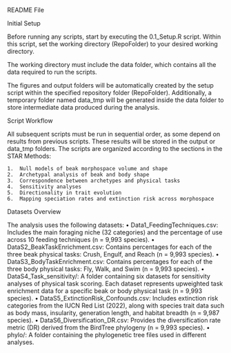 README File

Initial Setup

Before running any scripts, start by executing the 0.1_Setup.R script. Within this script, set the working directory (RepoFolder) to your desired working directory.

The working directory must include the data folder, which contains all the data required to run the scripts.

The figures and output folders will be automatically created by the setup script within the specified repository folder (RepoFolder). Additionally, a temporary folder named data_tmp will be generated inside the data folder to store intermediate data produced during the analysis.

Script Workflow

All subsequent scripts must be run in sequential order, as some depend on results from previous scripts. These results will be stored in the output or data_tmp folders. The scripts are organized according to the sections in the STAR Methods:

	1.	Null models of beak morphospace volume and shape
	2.	Archetypal analysis of beak and body shape
	3.	Correspondence between archetypes and physical tasks
	4.	Sensitivity analyses
	5.	Directionality in trait evolution
	6.	Mapping speciation rates and extinction risk across morphospace

Datasets Overview

The analysis uses the following datasets:
	•	Data1_FeedingTechniques.csv: Includes the main foraging niche (32 categories) and the percentage of use across 10 feeding techniques (n = 9,993 species).
	•	DataS2_BeakTaskEnrichment.csv: Contains percentages for each of the three beak physical tasks: Crush, Engulf, and Reach (n = 9,993 species).
	•	DataS3_BodyTaskEnrichment.csv: Contains percentages for each of the three body physical tasks: Fly, Walk, and Swim (n = 9,993 species).
	•	DataS4_Task_sensitivity/: A folder containing six datasets for sensitivity analyses of physical task scoring. Each dataset represents upweighted task enrichment data for a specific beak or body physical task (n = 9,993 species).
	•	DataS5_ExtinctionRisk_Confounds.csv: Includes extinction risk categories from the IUCN Red List (2022), along with species trait data such as body mass, insularity, generation length, and habitat breadth (n = 9,987 species).
	•	DataS6_Diversification_DR.csv: Provides the diversification rate metric (DR) derived from the BirdTree phylogeny (n = 9,993 species). 
	•	phylo/: A folder containing the phylogenetic tree files used in different analyses.
